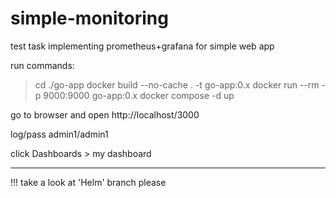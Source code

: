 # simple-monitoring
test task implementing prometheus+grafana for simple web app


run commands: 
> cd ./go-app
> docker build --no-cache . -t go-app:0.x
> docker run --rm -p 9000:9000 go-app:0.x
> docker compose -d up

go to browser and open
http://localhost/3000

log/pass admin1/admin1

click Dashboards > my dashboard

------
!!! take a look at 'Helm' branch please